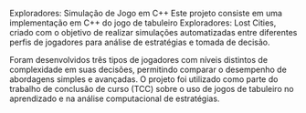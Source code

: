  Exploradores: Simulação de Jogo em C++
Este projeto consiste em uma implementação em C++ do jogo de tabuleiro Exploradores: Lost Cities, criado com o objetivo de realizar simulações automatizadas entre diferentes perfis de jogadores para análise de estratégias e tomada de decisão.

Foram desenvolvidos três tipos de jogadores com níveis distintos de complexidade em suas decisões, permitindo comparar o desempenho de abordagens simples e avançadas. O projeto foi utilizado como parte do trabalho de conclusão de curso (TCC) sobre o uso de jogos de tabuleiro no aprendizado e na análise computacional de estratégias.
